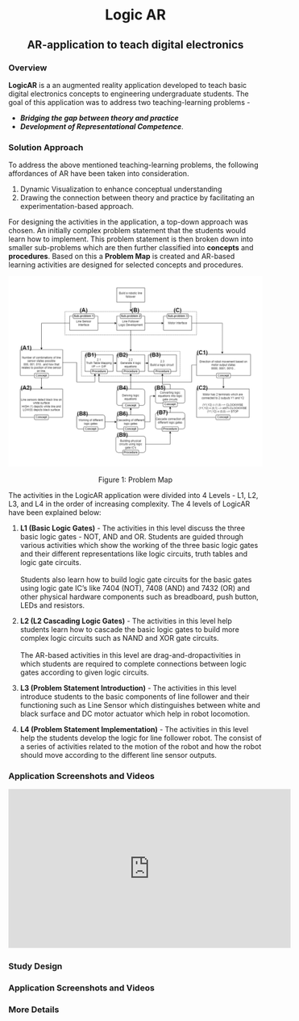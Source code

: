 <div align = "center"><h1>Logic AR</h1>
<h2>AR-application to teach digital electronics</h2></div>  

 ### **Overview**

**LogicAR** is a an augmented reality application developed to teach basic digital electronics concepts to engineering undergraduate students. The goal of this application was to address two teaching-learning problems - 
- ***Bridging the gap between theory and practice***
- ***Development of Representational Competence***.

### **Solution Approach**
To address the above mentioned teaching-learning problems, the following affordances of AR have been taken into consideration.
1. Dynamic Visualization to enhance conceptual understanding
2. Drawing the connection between theory and practice by facilitating an
experimentation-based approach.

For designing the activities in the application, a top-down approach was chosen. An initially complex problem statement that the students would learn how to implement. This problem statement is then broken down into smaller sub-problems which are then further classified into **concepts** and **procedures**. Based on this a **Problem Map** is created and AR-based learning activities are designed for selected concepts and procedures.

![Problem Map](./Images/Problem_Map.png)
<div align = "center"> Figure 1: Problem Map </div>

The activities in the LogicAR application were divided into 4 Levels - L1, L2, L3,
and L4 in the order of increasing complexity. The 4 levels of LogicAR have been explained below:

1. **L1 (Basic Logic Gates)** - The activities in this level discuss the three basic logic
gates - NOT, AND and OR. Students are guided
through various activities which show the working of
the three basic logic gates and their different
representations like logic circuits, truth tables and
logic gate circuits. <br> <br>Students also learn how to build logic gate circuits for
the basic gates using logic gate IC’s like 7404 (NOT),
7408 (AND) and 7432 (OR) and other physical
hardware components such as breadboard, push
button, LEDs and resistors.

2. **L2 (L2 Cascading Logic Gates)** -  The activities in this level help students learn how to cascade the basic logic gates to build more complex logic circuits such as NAND and XOR gate circuits. <br><br> The AR-based activities in this level are drag-and-dropactivities in which students are required to complete connections between logic gates according to given logic circuits.

3. **L3 (Problem Statement Introduction)** - The activities in this level introduce students to the basic components of line follower and their functioning such as Line Sensor which distinguishes between white and black surface and DC motor actuator which help in robot locomotion.

4. **L4 (Problem Statement Implementation)** - The activities in this level help the students develop the logic for line follower robot. The consist of a series of activities related to the motion of the robot and how the robot should move according to the different line sensor outputs.

### **Application Screenshots and Videos**

<iframe width="560" height="315" src="https://www.youtube.com/embed/y1Kj9ANWe74?si=AiCRaXpPGswc6-IP" title="YouTube video player" frameborder="0" allow="accelerometer; autoplay; clipboard-write; encrypted-media; gyroscope; picture-in-picture; web-share" referrerpolicy="strict-origin-when-cross-origin" allowfullscreen></iframe>




### **Study Design** 

### **Application Screenshots and Videos**

### More Details







